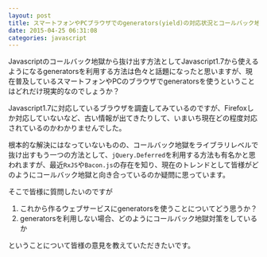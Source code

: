 ```yaml
---
layout: post
title: スマートフォンやPCブラウザでのgenerators(yield)の対応状況とコールバック地獄対策について
date: 2015-04-25 06:31:08
categories: javascript
---
```

<p>Javascriptのコールバック地獄から抜け出す方法としてJavascript1.7から使えるようになるgeneratorsを利用する方法は色々と話題になったと思いますが、現在普及しているスマートフォンやPCのブラウザでgeneratorsを使うということはどれだけ現実的なのでしょうか？</p>

<p>Javascript1.7に対応しているブラウザを調査してみているのですが、Firefoxしか対応していないなど、古い情報が出てきたりして、いまいち現在どの程度対応されているのかわかりませんでした。</p>

<p>根本的な解決にはなっていないものの、コールバック地獄をライブラリレベルで抜け出すもう一つの方法として、<code>jQuery.Deferred</code>を利用する方法も有名かと思われますが、最近<code>RxJS</code>や<code>Bacon.js</code>の存在を知り、現在のトレンドとして皆様がどのようにコールバック地獄と向き合っているのか疑問に思っています。</p>

<p>そこで皆様に質問したいのですが</p>

<ol>
<li>これから作るウェブサービスにgeneratorsを使うことについてどう思うか？</li>
<li>generatorsを利用しない場合、どのようにコールバック地獄対策をしているか</li>
</ol>

<p>ということについて皆様の意見を教えていただきたいです。</p>
